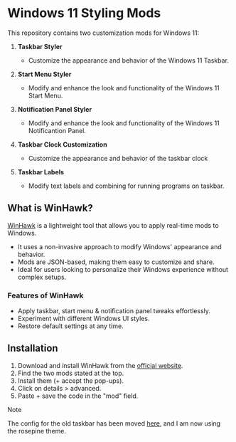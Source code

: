 # Windows 11 Styling Mods

This repository contains two customization mods for Windows 11:

1. **Taskbar Styler**

   - Customize the appearance and behavior of the Windows 11 Taskbar.

2. **Start Menu Styler**

   - Modify and enhance the look and functionality of the Windows 11 Start Menu.

3. **Notification Panel Styler**
   - Modify and enhance the look and functionality of the Windows 11 Notificantion Panel.

4. **Taskbar Clock Customization**
   - Customize the appearance and behavior of the taskbar clock

5. **Taskbar Labels**
   - Modify text labels and combining for running programs on taskbar.

## What is WinHawk?

[WinHawk](https://stefansundin.github.io/winhawk/) is a lightweight tool that allows you to apply real-time mods to Windows.

- It uses a non-invasive approach to modify Windows' appearance and behavior.
- Mods are JSON-based, making them easy to customize and share.
- Ideal for users looking to personalize their Windows experience without complex setups.

### Features of WinHawk

- Apply taskbar, start menu & notification panel tweaks effortlessly.
- Experiment with different Windows UI styles.
- Restore default settings at any time.

## Installation

1. Download and install WinHawk from the [official website](https://stefansundin.github.io/winhawk/).
2. Find the two mods stated at the top.
3. Install them (+ accept the pop-ups).
4. Click on details > advanced.
5. Paste + save the code in the "mod" field.

> [!NOTE]
> The config for the old taskbar has been moved [here](https://github.com/Vabolos/windots/blob/main/_old/Windhawk.old/taskbar.json), and I am now using the rosepine theme.
